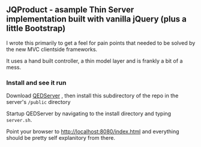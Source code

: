 ## JQProduct - asample Thin Server implementation built with vanilla jQuery (plus a little Bootstrap)


I wrote this primarily to get a feel for pain points that needed to 
be solved by the new MVC clientside frameworks.

It uses a hand built controller, a thin model layer and is frankly a bit of a mess.

### Install and see it run

Download [QEDServer](http://qedserver.napcs.com/) , then install this subdirectory of the repo in the server's `/public` directory 

Startup QEDServer by navigating to the install directory and typing `server.sh`.

Point your browser to [http://localhost:8080/index.html](http://localhost:8080/index.html) and everything should be pretty 
self explanitory from there.
